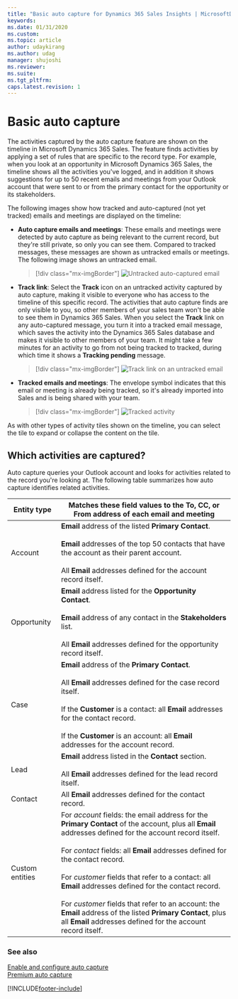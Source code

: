 ```yaml
---
title: "Basic auto capture for Dynamics 365 Sales Insights | MicrosoftDocs"
keywords: 
ms.date: 01/31/2020
ms.custom: 
ms.topic: article
author: udaykirang
ms.author: udag
manager: shujoshi
ms.reviewer: 
ms.suite: 
ms.tgt_pltfrm: 
caps.latest.revision: 1
---
```


# Basic auto capture

The activities captured by the auto capture feature are shown on the timeline in Microsoft Dynamics 365 Sales. The feature finds activities by applying a set of rules that are specific to the record type. For example, when you look at an opportunity in Microsoft Dynamics 365 Sales, the timeline shows all the activities you've logged, and in addition it shows suggestions for up to 50 recent emails and meetings from your Outlook account that were sent to or from the primary contact for the opportunity or its stakeholders.

The following images show how tracked and auto-captured (not yet tracked) emails and meetings are displayed on the timeline:

-	**Auto capture emails and meetings**: These emails and meetings were detected by auto capture as being relevant to the current record, but they're still private, so only you can see them. Compared to tracked messages, these messages are shown as untracked emails or meetings. The following image shows an untracked email.

    > [!div class="mx-imgBorder"]
    > ![Untracked auto-captured email](media/auto-capture-basic-capture-email.png "Untracked auto-captured email")

-	**Track link**: Select the **Track** icon on an untracked activity captured by auto capture, making it visible to everyone who has access to the timeline of this specific record.
The activities that auto capture finds are only visible to you, so other members of your sales team won't be able to see them in Dynamics 365 Sales. When you select the **Track** link on any auto-captured message, you turn it into a tracked email message, which saves the activity into the Dynamics 365 Sales database and makes it visible to other members of your team. It might take a few minutes for an activity to go from not being tracked to tracked, during which time it shows a **Tracking pending** message.

    > [!div class="mx-imgBorder"]
    > ![Track link on an untracked email](media/auto-capture-basic-track-link.png "Track link on an untracked email")

-	**Tracked emails and meetings**: The envelope symbol indicates that this email or meeting is already being tracked, so it's already imported into Sales and is being shared with your team.

    > [!div class="mx-imgBorder"]
    > ![Tracked activity](media/auto-capture-basic-tracked-email.png "Tracked email")

As with other types of activity tiles shown on the timeline, you can select the tile to expand or collapse the content on the tile.

## Which activities are captured?

Auto capture queries your Outlook account and looks for activities related to the record you're looking at. The following table summarizes how auto capture identifies related activities.

|Entity type|Matches these field values to the To, CC, or From address of each email and meeting |  
|-----------------|--------------------------------------------------------------------------------------|  
|Account|**Email** address of the listed **Primary Contact**.<br /><br /> **Email** addresses of the top 50 contacts that have the account as their parent account.<br /><br /> All **Email** addresses defined for the account record itself.|  
|Opportunity|**Email** address listed for the **Opportunity Contact**.<br /><br /> **Email** address of any contact in the **Stakeholders** list.<br /><br /> All **Email** addresses defined for the opportunity record itself.|  
|Case|**Email** address of the **Primary Contact**.<br /><br /> All **Email** addresses defined for the case record itself.<br /><br /> If the **Customer** is a contact: all **Email** addresses for  the contact record.<br /><br /> If the **Customer** is an account: all **Email** addresses for the account record.|  
|Lead|**Email** address listed in the **Contact** section.<br /><br /> All **Email** addresses defined for the lead record itself.|  
|Contact|All **Email** addresses defined for the contact record.|  
|Custom entities|For *account* fields: the email address for the **Primary Contact** of the account, plus all **Email** addresses defined for the account record itself.<br /><br /> For *contact* fields: all **Email** addresses defined for the contact record.<br /><br /> For *customer* fields that refer to a contact: all **Email** addresses defined for the contact record.<br /><br /> For *customer* fields that refer to an account: the **Email** address of the listed **Primary Contact**, plus all **Email** addresses defined for the account record itself.|  


### See also

[Enable and configure auto capture](configure-auto-capture.md)<br>
[Premium auto capture](premium-auto-capture.md)

[!INCLUDE[footer-include](../includes/footer-banner.md)]
